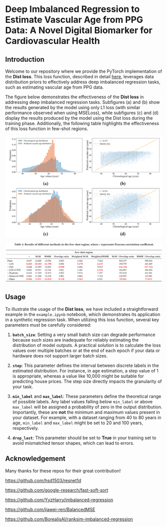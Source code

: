 # Deep Imbalanced Regression to Estimate Vascular Age from PPG Data: A Novel Digital Biomarker for Cardiovascular Health

## Introduction
Welcome to our repository where we provide the PyTorch implementation of the **Dist loss**. This loss function, described in detail [here](https://arxiv.org/abs/2406.14953), leverages data distribution priors to effectively address deep imbalanced regression tasks, such as estimating vascular age from PPG data.

The figure below demonstrates the effectiveness of the **Dist loss** in addressing deep imbalanced regression tasks. Subfigures (a) and (b) show the results generated by the model using only L1 loss (with similar performance observed when using MSELoss), while subfigures (c) and (d) display the results produced by the model using the Dist loss during the training phase. Additionally, the following table highlights the effectiveness of this loss function in few-shot regions.

![Alt text](assets/performance.png)

![Alt text](assets/Few_shot_region.png)

## Usage
To illustrate the usage of the **Dist loss**, we have included a straightforward example in the `example.ipynb` notebook, which demonstrates its application in a synthetic regression task. When utilizing this loss function, several key parameters must be carefully considered:

1. **`batch_size`**: Setting a very small batch size can degrade performance because such sizes are inadequate for reliably estimating the distribution of model outputs. A practical solution is to calculate the loss values over multiple batches or at the end of each epoch if your data or hardware does not support larger batch sizes.

2. **`step`**: This parameter defines the interval between discrete labels in the estimated distribution. For instance, in age estimation, a step value of 1 is appropriate, whereas a value like 10,000 might be suitable for predicting house prices. The step size directly impacts the granularity of your task.

3. **`min_label`** and **`max_label`**: These parameters define the theoretical range of possible labels. Any label values falling below `min_label` or above `max_label` will be assigned a probability of zero in the output distribution. Importantly, these are **not** the minimum and maximum values present in your dataset. For example, with a dataset ranging from 40 to 80 years in age, `min_label` and `max_label` might be set to 20 and 100 years, respectively.

4. **`drop_last`**: This parameter should be set to **True** in your training set to avoid mismatched tensor shapes, which can lead to errors.

## Acknowledgement
Many thanks for these repos for their great contribution!

<https://github.com/hsd1503/resnet1d>

<https://github.com/google-research/fast-soft-sort>

<https://github.com/YyzHarry/imbalanced-regression>

<https://github.com/jiawei-ren/BalancedMSE>

<https://github.com/BorealisAI/ranksim-imbalanced-regression>
